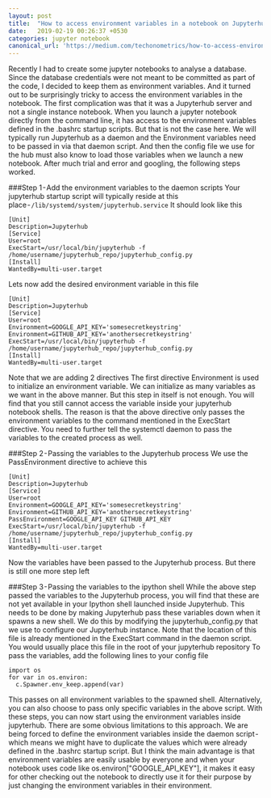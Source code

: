 ```yaml
---
layout: post
title:  "How to access environment variables in a notebook on Jupyterhub server"
date:   2019-02-19 00:26:37 +0530
categories: jupyter notebook
canonical_url: 'https://medium.com/techonometrics/how-to-access-environment-variables-in-a-notebook-on-a-jupyterhub-server-c9f53e256bc9'
---
```


Recently I had to create some jupyter notebooks to analyse a database. Since the database credentials were not meant to be committed as part of the code, I decided to keep them as environment variables. And it turned out to be surprisingly tricky to access the environment variables in the notebook. The first complication was that it was a Jupyterhub server and not a single instance notebook. When you launch a jupyter notebook directly from the command line, it has access to the environment variables defined in the .bashrc startup scripts. But that is not the case here. We will typically run Jupyterhub as a daemon and the Environment variables need to be passed in via that daemon script. And then the config file we use for the hub must also know to load those variables when we launch a new notebook. After much trial and error and googling, the following steps worked.

###Step 1 - Add the environment variables to the daemon scripts
Your jupyterhub startup script will typically reside at this place - `/lib/systemd/system/jupyterhub.service`
It should look like this

```
[Unit] 
Description=Jupyterhub 
[Service] 
User=root 
ExecStart=/usr/local/bin/jupyterhub -f /home/username/jupyterhub_repo/jupyterhub_config.py 
[Install] 
WantedBy=multi-user.target
```

Lets now add the desired environment variable in this file

```
[Unit] 
Description=Jupyterhub
[Service] 
User=root
Environment=GOOGLE_API_KEY='somesecretkeystring' Environment=GITHUB_API_KEY='anothersecretkeystring'
ExecStart=/usr/local/bin/jupyterhub -f /home/username/jupyterhub_repo/jupyterhub_config.py
[Install] 
WantedBy=multi-user.target
```

Note that we are adding 2 directives The first directive Environment is used to initialize an environment variable. We can initialize as many variables as we want in the above manner. But this step in itself is not enough. You will find that you still cannot access the variable inside your jupyterhub notebook shells. The reason is that the above directive only passes the environment variables to the command mentioned in the ExecStart directive. You need to further tell the systemctl daemon to pass the variables to the created process as well.

###Step 2 - Passing the variables to the Jupyterhub process
We use the PassEnvironment directive to achieve this

```
[Unit] 
Description=Jupyterhub
[Service] 
User=root
Environment=GOOGLE_API_KEY='somesecretkeystring' Environment=GITHUB_API_KEY='anothersecretkeystring'
PassEnvironment=GOOGLE_API_KEY GITHUB_API_KEY
ExecStart=/usr/local/bin/jupyterhub -f /home/username/jupyterhub_repo/jupyterhub_config.py
[Install] 
WantedBy=multi-user.target
```

Now the variables have been passed to the Jupyterhub process. But there is still one more step left

###Step 3 - Passing the variables to the ipython shell
While the above step passed the variables to the Jupyterhub process, you will find that these are not yet available in your Ipython shell launched inside Jupyterhub. This needs to be done by making Jupyterhub pass these variables down when it spawns a new shell. We do this by modifying the jupyterhub_config.py that we use to configure our Jupyterhub instance. Note that the location of this file is already mentioned in the ExecStart command in the daemon script. You would usually place this file in the root of your jupyterhub repository
To pass the variables, add the following lines to your config file

```
import os
for var in os.environ:
  c.Spawner.env_keep.append(var)
```

This passes on all environment variables to the spawned shell. Alternatively, you can also choose to pass only specific variables in the above script.
With these steps, you can now start using the environment variables inside jupyterhub. There are some obvious limitations to this approach. We are being forced to define the environment variables inside the daemon script - which means we might have to duplicate the values which were already defined in the .bashrc startup script. But I think the main advantage is that environment variables are easily usable by everyone and when your notebook uses code like os.environ["GOOGLE_API_KEY"], it makes it easy for other checking out the notebook to directly use it for their purpose by just changing the environment variables in their environment.